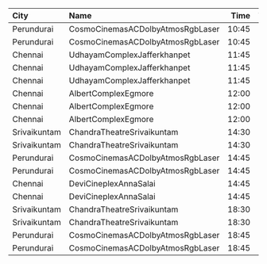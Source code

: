 | City         | Name                             |  Time | Type        | Price | Capacity | Booked |
| :----------- | :------------------------------- | ----: | :---------- | ----: | -------: | -----: |
| Perundurai   | CosmoCinemasACDolbyAtmosRgbLaser | 10:45 | Platinum    |  150₹ |       15 |      7 |
| Perundurai   | CosmoCinemasACDolbyAtmosRgbLaser | 10:45 | Gold        |  120₹ |       94 |     47 |
| Chennai      | UdhayamComplexJafferkhanpet      | 11:45 | FirstClass  |  112₹ |      213 |    111 |
| Chennai      | UdhayamComplexJafferkhanpet      | 11:45 | SecondClass |  105₹ |       70 |     35 |
| Chennai      | UdhayamComplexJafferkhanpet      | 11:45 | ThirdClass  |   50₹ |       32 |     16 |
| Chennai      | AlbertComplexEgmore              | 12:00 | FirstClass  |   95₹ |      158 |    105 |
| Chennai      | AlbertComplexEgmore              | 12:00 | SecondClass |   75₹ |       84 |     42 |
| Chennai      | AlbertComplexEgmore              | 12:00 | ThirdClass  |   50₹ |       28 |     14 |
| Srivaikuntam | ChandraTheatreSrivaikuntam       | 14:30 | FirstClass  |   40₹ |       86 |      0 |
| Srivaikuntam | ChandraTheatreSrivaikuntam       | 14:30 | SecondClass |   20₹ |      196 |    196 |
| Perundurai   | CosmoCinemasACDolbyAtmosRgbLaser | 14:45 | Platinum    |  150₹ |       15 |      7 |
| Perundurai   | CosmoCinemasACDolbyAtmosRgbLaser | 14:45 | Gold        |  120₹ |       94 |     47 |
| Chennai      | DeviCineplexAnnaSalai            | 14:45 | Quartz      |  153₹ |      242 |    123 |
| Chennai      | DeviCineplexAnnaSalai            | 14:45 | Zircon      |   60₹ |       27 |     27 |
| Srivaikuntam | ChandraTheatreSrivaikuntam       | 18:30 | FirstClass  |   40₹ |       86 |      0 |
| Srivaikuntam | ChandraTheatreSrivaikuntam       | 18:30 | SecondClass |   20₹ |      196 |    196 |
| Perundurai   | CosmoCinemasACDolbyAtmosRgbLaser | 18:45 | Platinum    |  150₹ |       15 |      7 |
| Perundurai   | CosmoCinemasACDolbyAtmosRgbLaser | 18:45 | Gold        |  120₹ |       94 |     47 |
